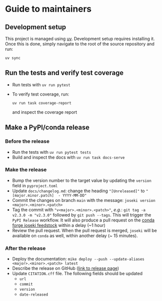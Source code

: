 # Guide to maintainers

## Development setup

This project is managed using [uv](https://github.com/astral-sh/uv). Development
setup
requires installing it. Once this is done, simply navigate to the root of the
source repository and run:

```shell
uv sync
```

## Run the tests and verify test coverage

* Run tests with `uv run pytest`
* To verify test coverage, run:

  ```shell
  uv run task coverage-report
  ```

  and inspect the coverage report

## Make a PyPI/conda release

### Before the release

* Run the tests with `uv run pytest tests`
* Build and inspect the docs with `uv run task docs-serve`

### Make the release

* Bump the version number to the target value by updating the `version` field
  in `pyproject.toml`
* Update `docs/changelog.md`: change the heading
  `"[Unreleased]"` to `"[major.minor.patch]  - YYYY-MM-DD"`
* Commit the changes on branch `main` with the message:
  `joseki version <major>.<minor>.<patch>`
* Tag the commit with `"v<major>.<minor>.<patch>"`, *e.g.*:
  `git tag -a v2.3.0 -m "v2.3.0"` followed by `git push --tags`. This will
  trigger the `PyPI Release` workflow. It will also produce a pull request on
  the [conda forge joseki feedstock](https://github.com/conda-forge/joseki-feedstock)
  within a delay (~1 hour)
* Review the pull request. When the pull request is merged,
  `joseki` will be available on `conda` as well, within another delay
  (~ 15 minutes).

### After the release

* Deploy the documentation:
  `mike deploy --push --update-aliases <major>.<minor>.<patch> latest`
* Describe the release on
  GitHub ([link to release page](https://github.com/rayference/joseki/releases))
* Update `CITATION.cff` file. The following fields should be updated
    * `url`
    * `commit`
    * `version`
    * `date-released`
